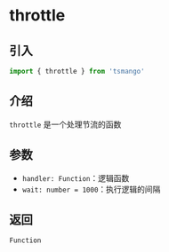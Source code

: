 # throttle

## 引入

```ts
import { throttle } from 'tsmango'
```

## 介绍

`throttle` 是一个处理节流的函数

## 参数

- `handler: Function`：逻辑函数
- `wait: number = 1000`：执行逻辑的间隔

## 返回

`Function`

